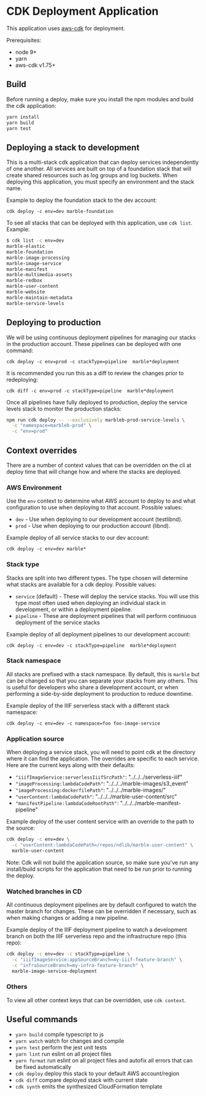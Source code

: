 # CDK Deployment Application

This application uses [aws-cdk](https://aws.amazon.com/cdk/) for deployment.

Prerequisites:

* node 9+
* yarn
* aws-cdk v1.75+

## Build

Before running a deploy, make sure you install the npm modules and build the cdk application:

```sh
yarn install
yarn build
yarn test
```

## Deploying a stack to development

This is a multi-stack cdk application that can deploy services independently of one another. All services are built on top of a foundation stack that will create shared resources such as log groups and log buckets. When deploying this application, you must specify an environment and the stack name.

Example to deploy the foundation stack to the dev account:

`cdk deploy -c env=dev marble-foundation`

To see all stacks that can be deployed with this application, use `cdk list`. Example:

```sh
$ cdk list -c env=dev
marble-elastic
marble-foundation
marble-image-processing
marble-image-service
marble-manifest
marble-multimedia-assets
marble-redbox
marble-user-content
marble-website
marble-maintain-metadata
marble-service-levels
```

## Deploying to production

We will be using continuous deployment pipelines for managing our stacks in the production account. These pipelines can be deployed with one command:

`cdk deploy -c env=prod -c stackType=pipeline  marble*deployment`

It is recommended you run this as a diff to review the changes prior to redeploying:

`cdk diff -c env=prod -c stackType=pipeline  marble*deployment`

Once all pipelines have fully deployed to production, deploy the service levels stack to monitor the production stacks:

```sh
npm run cdk deploy -- --exclusively marbleb-prod-service-levels \
  -c "namespace=marbleb-prod" \
  -c "env=prod"
```

## Context overrides

There are a number of context values that can be overridden on the cli at deploy time that will change how and where the stacks are deployed.

### AWS Environment

Use the `env` context to determine what AWS account to deploy to and what configuration to use when deploying to that account. Possible values:

* `dev` - Use when deploying to our development account (testlibnd).
* `prod` - Use when deploying to our production account (libnd).

Example deploy of all service stacks to our dev account:

`cdk deploy -c env=dev marble*`

### Stack type

Stacks are split into two different types. The type chosen will determine what stacks are available for a cdk deploy. Possible values:

* `service` (default) - These will deploy the service stacks. You will use this type most often used when deploying an individual stack in development, or within a deployment pipeline.
* `pipeline` - These are deployment pipelines that will perform continuous deployment of the service stacks

Example deploy of all deployment pipelines to our development account:

`cdk deploy -c env=dev -c stackType=pipeline  marble*deployment`

### Stack namespace

All stacks are prefixed with a stack namespace. By default, this is `marble` but can be changed so that you can separate your stacks from any others. This is useful for developers who share a development account, or when performing a side-by-side deployment to production to reduce downtime.

Example deploy of the IIIF serverless stack with a different stack namespace:

`cdk deploy -c env=dev -c namespace=foo foo-image-service`

### Application source

When deploying a service stack, you will need to point cdk at the directory where it can find the application. The overrides are specific to each service. Here are the current keys along with their defaults:

* `"iiifImageService:serverlessIiifSrcPath"`: "../../../serverless-iiif"
* `"imageProcessing:lambdaCodePath"`: "../../../marble-images/s3_event"
* `"imageProcessing:dockerfilePath"`: "../../../marble-images/"
* `"userContent:lambdaCodePath"`: "../../../marble-user-content/src"
* `"manifestPipeline:lambdaCodeRootPath"`: "../../../marble-manifest-pipeline"

Example deploy of the user content service with an override to the path to the source:

```sh
cdk deploy -c env=dev \
  -c "userContent:lambdaCodePath=/repos/ndlib/marble-user-content" \
  marble-user-content
```

Note: Cdk will not build the application source, so make sure you've run any install/build scripts for the application that need to be run prior to running the deploy.

### Watched branches in CD

All continuous deployment pipelines are by default configured to watch the master branch for changes. These can be overridden if necessary, such as when making changes or adding a new pipeline.

Example deploy of the IIIF deployment pipeline to watch a development branch on both the IIIF serverless repo and the infrastructure repo (this repo):

```sh
cdk deploy -c env=dev -c stackType=pipeline \
  -c "iiifImageService:appSourceBranch=my-iiif-feature-branch" \
  -c "infraSourceBranch=my-infra-feature-branch" \
  marble-image-service-deployment
```

### Others

To view all other context keys that can be overridden, use `cdk context`.

## Useful commands

* `yarn build`      compile typescript to js
* `yarn watch`      watch for changes and compile
* `yarn test`       perform the jest unit tests
* `yarn lint`       run eslint on all project files
* `yarn format`     run eslint on all project files and autofix all errors that can be fixed automatically
* `cdk deploy`      deploy this stack to your default AWS account/region
* `cdk diff`        compare deployed stack with current state
* `cdk synth`       emits the synthesized CloudFormation template
